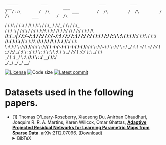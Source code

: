 <!-- # datasets -->





     _____          ___                       ___           ___           ___                       ___     
    /  /::\        /  /\          ___        /  /\         /  /\         /  /\          ___        /  /\    
   /  /:/\:\      /  /::\        /  /\      /  /::\       /  /:/_       /  /:/_        /  /\      /  /:/_   
  /  /:/  \:\    /  /:/\:\      /  /:/     /  /:/\:\     /  /:/ /\     /  /:/ /\      /  /:/     /  /:/ /\  
 /__/:/ \__\:|  /  /:/~/::\    /  /:/     /  /:/~/::\   /  /:/ /::\   /  /:/ /:/_    /  /:/     /  /:/ /::\ 
 \  \:\ /  /:/ /__/:/ /:/\:\  /  /::\    /__/:/ /:/\:\ /__/:/ /:/\:\ /__/:/ /:/ /\  /  /::\    /__/:/ /:/\:\
  \  \:\  /:/  \  \:\/:/__\/ /__/:/\:\   \  \:\/:/__\/ \  \:\/:/~/:/ \  \:\/:/ /:/ /__/:/\:\   \  \:\/:/~/:/
   \  \:\/:/    \  \::/      \__\/  \:\   \  \::/       \  \::/ /:/   \  \::/ /:/  \__\/  \:\   \  \::/ /:/ 
    \  \::/      \  \:\           \  \:\   \  \:\        \__\/ /:/     \  \:\/:/        \  \:\   \__\/ /:/  
     \__\/        \  \:\           \__\/    \  \:\         /__/:/       \  \::/          \__\/     /__/:/   
                   \__\/                     \__\/         \__\/         \__\/                     \__\/    




[![License](https://img.shields.io/github/license/tomoleary/hessianlearn)](./LICENSE.md)
![Code size](https://img.shields.io/github/languages/code-size/tomoleary/hessianlearn)
[![Latest commit](https://img.shields.io/github/last-commit/tomoleary/hessianlearn)](https://github.com/tomoleary/hessianlearn/commits/master)

# Datasets used in the following papers.

- \[1\] Thomas O'Leary-Roseberry, Xiaosong Du, Anirban Chaudhuri, Joaquim R. R. A. Martins, Karen Willcox, Omar Ghattas,
[**Adaptive Projected Residual Networks for Learning Parametric Maps from Sparse Data**](https://arxiv.org/abs/2112.07096).
arXiv:2112.07096.
([Download](https://arxiv.org/pdf/2112.07096.pdf))<details><summary>BibTeX</summary><pre>
@article{OLearyRoseberryDuChaudhuriEtAl2021,
  title={Adaptive Projected Residual Networks for Learning Parametric Maps from Sparse Data},
  author={O'Leary-Roseberry, Thomas and Du, Xiaosong, and Chaudhuri, Anirban, and Martins Joaqium R. R. A., and Willcox, Karen, and Ghattas, Omar},
  journal={arXiv preprint arXiv:2112.07096},
  year={2021}
}
}</pre></details>